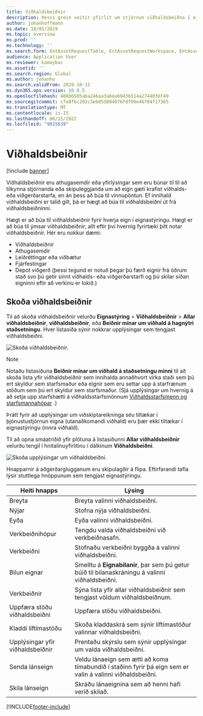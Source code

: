 ```yaml
---
title: Viðhaldsbeiðnir
description: Þessi grein veitir yfirlit um stjórnun viðhaldsbeiðna í eignastýringu
author: johanhoffmann
ms.date: 10/01/2019
ms.topic: overview
ms.prod: ''
ms.technology: ''
ms.search.form: EntAssetRequestTable, EntAssetRequestWorkspace, EntAssetRequestActivePart, EntAssetRequestWorkOrderActive, EntAssetRequestType, EntAssetRequestTableCreateWO, EntAssetRequestTableLookup, EntAssetRequestTableActivePart, EntAssetMobileRequestDetails
audience: Application User
ms.reviewer: kamaybac
ms.assetid: ''
ms.search.region: Global
ms.author: johanho
ms.search.validFrom: 2019-10-31
ms.dyn365.ops.version: 10.0.5
ms.openlocfilehash: 488b6505aba246aa3a6ea69436514a274403bf49
ms.sourcegitcommit: cfe8fbc202c3eb05d894076fdf99e46704f17365
ms.translationtype: MT
ms.contentlocale: is-IS
ms.lasthandoff: 06/15/2022
ms.locfileid: "9015639"
---
```

# <a name="maintenance-requests"></a>Viðhaldsbeiðnir

[!include [banner](../../includes/banner.md)]

Viðhaldsbeiðnir eru athugasemdir eða yfirlýsingar sem eru búnar til til að tilkynna stjórnanda eða skipuleggjanda um að eign gæti krafist viðhalds- eða viðgerðarstarfa, en án þess að búa til vinnupöntun. Ef innihald viðhaldsbeiðni er talið gilt, þá er hægt að búa til viðhaldsbeiðni út frá viðhaldsbeiðninni.

Hægt er að búa til viðhaldsbeiðnir fyrir hverja eign í eignastýringu. Hægt er að búa til ýmsar viðhaldsbeiðnir, allt eftir því hvernig fyrirtæki þitt notar viðhaldsbeiðnir. Hér eru nokkur dæmi:

- Viðhaldsbeiðnir
- Athugasemdir
- Leiðréttingar eða viðbætur
- Fjárfestingar
- Depot viðgerð (þessi tegund er notuð þegar þú færð eignir frá öðrum stað svo þú getir sinnt viðhalds- eða viðgerðarstarfi og þú skilar síðan eigninni eftir að verkinu er lokið.)

## <a name="view-maintenance-requests"></a>Skoða viðhaldsbeiðnir

Til að skoða viðhaldsbeiðnir velurðu **Eignastýring** \> **Viðhaldsbeiðnir** \> **Allar viðhaldsbeiðnir**, **viðhaldsbeiðnir**, eða **Beiðnir mínar um viðhald á hagnýtri staðsetningu**. Hver listasíða sýnir nokkrar upplýsingar sem tengjast viðhaldsbeiðni.

![Skoða viðhaldsbeiðnir.](media/01-manage-maintenance-requests.png)

> [!NOTE]
> Notaðu listasíðuna **Beiðnir mínar um viðhald á staðsetningu minni** til að skoða lista yfir viðhaldsbeiðnir sem innihalda annaðhvort virka staði sem þú ert skyldur sem starfsmaður eða eignir sem eru settar upp á starfrænum stöðum sem þú ert skyldur sem starfsmaður. (Sjá upplýsingar um hvernig á að setja upp starfshætti á viðhaldsstarfsmönnum [Viðhaldsstarfsmenn og starfsmannahópar](../setup-for-objects/workers-and-worker-groups.md) .)
> 
> Þrátt fyrir að upplýsingar um viðskiptareikninga séu tiltækar í þjónustustjórnun eigna (utanaðkomandi viðhald) eru þær ekki tiltækar í eignastýringu (innra viðhald).

Til að opna smáatriðið yfir plötuna á listasíðunni **Allar viðhaldsbeiðnir** velurðu tengil í hnitalínuyfirlitinu í dálkinum **Viðhaldsbeiðni**.

![Skoða upplýsingar um viðhaldsbeiðni.](media/02-manage-maintenance-requests.png)

Hnapparnir á aðgerðarglugganum eru skipulagðir á flipa. Eftirfarandi tafla lýsir stuttlega hnöppunum sem tengjast eignastýringu.

| Heiti hnapps                      | Lýsing |
|----------------------------------|-------------|
| Breyta                             | Breyta valinni viðhaldsbeiðni. |
| Nýjar                              | Stofna nýja viðhaldsbeiðni. |
| Eyða                           | Eyða valinni viðhaldsbeiðni. |
| Verkbeiðnihópur                  | Tengdu valda viðhaldsbeiðni við verkbeiðnasafn. |
| Verkbeiðni                       | Stofnaðu verkbeiðni byggða á valinni viðhaldsbeiðni. |
| Bilun eignar                      | Smelltu á **Eignabilanir**, þar sem þú getur búið til bilanaskráningu á valinni viðhaldsbeiðni. |
| Verkbeiðnir                      | Sýna lista yfir allar viðhaldsbeiðnir sem tengjast völdum viðhaldsbeiðnum. |
| Uppfæra stöðu viðhaldsbeiðni | Uppfæra stöðu viðhaldsbeiðni. |
| Kladdi líftímastöðu              | Skoða kladdaskrá sem sýnir líftímastöður valinnar viðhaldsbeiðni. |
| Upplýsingar yfir viðhaldsbeiðnir      | Prentaðu skýrslu sem sýnir upplýsingar um valda viðhaldsbeiðni. |
| Senda lánseign                  | Veldu lánaeign sem ætti að koma tímabundið í staðinn fyrir þá eign sem er valin á valinni viðhaldsbeiðni. |
| Skila lánseign                | Skráðu lánaeignina sem að henni hafi verið skilað. |



[!INCLUDE[footer-include](../../../includes/footer-banner.md)]